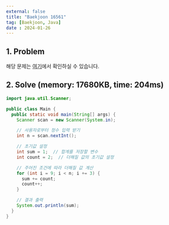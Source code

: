 ```yaml
---
external: false
title: "Baekjoon 16561"
tag: [Baekjoon, Java]
date : 2024-01-26
---
```


## 1. Problem

해당 문제는 [여기](https://www.acmicpc.net/problem/16561)에서 확인하실 수 있습니다.

## 2. Solve (memory: 17680KB, time: 204ms)

```java
import java.util.Scanner;

public class Main {
  public static void main(String[] args) {
    Scanner scan = new Scanner(System.in);

    // 사용자로부터 정수 입력 받기
    int n = scan.nextInt();

    // 초기값 설정
    int sum = 1;  // 합계를 저장할 변수
    int count = 2;  // 더해질 값의 초기값 설정

    // 주어진 조건에 따라 더해질 값 계산
    for (int i = 9; i < n; i += 3) {
      sum += count;
      count++;
    }

    // 결과 출력
    System.out.println(sum);
  }
}
```
